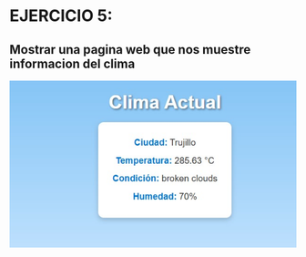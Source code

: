 # EJERCICIO 5:
## Mostrar una pagina web que nos muestre informacion del clima

![](imagenes/index12.jpg)

